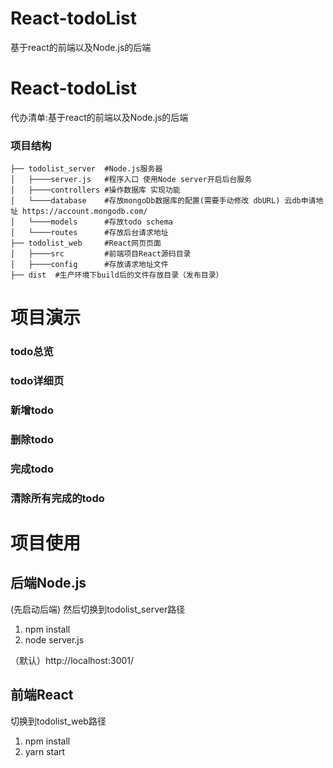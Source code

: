 # React-todoList
基于react的前端以及Node.js的后端
# React-todoList

代办清单:基于react的前端以及Node.js的后端
    

### 项目结构

```
├── todolist_server  #Node.js服务器
│   ├────server.js   #程序入口 使用Node server开启后台服务
│   ├────controllers #操作数据库 实现功能
│   └────database    #存放mongoDb数据库的配置(需要手动修改 dbURL) 云db申请地址 https://account.mongodb.com/
│   └────models      #存放todo schema
│   └────routes      #存放后台请求地址
├── todolist_web     #React网页页面
│   ├────src         #前端项目React源码目录
│   ├────config      #存放请求地址文件
├── dist  #生产环境下build后的文件存放目录（发布目录）
```

# 项目演示

### todo总览

### todo详细页

### 新增todo

### 删除todo

### 完成todo

### 清除所有完成的todo



# 项目使用
## 后端Node.js
(先启动后端) 然后切换到todolist_server路径
1. npm install
2. node server.js

（默认）http://localhost:3001/

## 前端React
切换到todolist_web路径
1. npm install
2. yarn start
